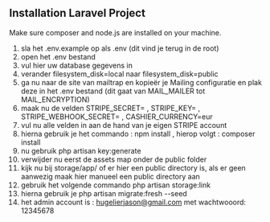 ## Installation Laravel Project

Make sure composer and node.js are installed on your machine.

1) sla het .env.example op als .env (dit vind je terug in de root)
2) open het .env bestand
3) vul hier uw database gegevens in
4) verander filesystem_disk=local naar filesystem_disk=public
5) ga nu naar de site van mailtrap en kopieër je Mailing configuratie en plak deze in het .env bestand (dit gaat van MAIL_MAILER tot MAIL_ENCRYPTION)
6) maak nu de velden STRIPE_SECRET= , STRIPE_KEY= , STRIPE_WEBHOOK_SECRET= , CASHIER_CURRENCY=eur
7) vul nu alle velden in aan de hand van je eigen STRIPE account
8) hierna gebruik je het commando : npm install , hierop volgt : composer install
9) nu gebruik php artisan key:generate
10) verwijder nu eerst de assets map onder de public folder
11) kijk nu bij storage/app/ of er hier een public directory is, als er geen aanwezig maak hier manueel een public directory aan
12) gebruik het volgende commando php artisan storage:link
13) hierna gebruik je php artisan migrate:fresh --seed
14) het admin account is : hugelierjason@gmail.com met wachtwooord: 12345678
